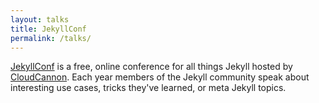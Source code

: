 ```yaml
---
layout: talks
title: JekyllConf
permalink: /talks/
---
```


[JekyllConf](http://jekyllconf.com) is a free, online conference for all things Jekyll hosted by [CloudCannon](http://cloudcannon.com). Each year members of the Jekyll community speak about interesting use cases, tricks they've learned, or meta Jekyll topics.
